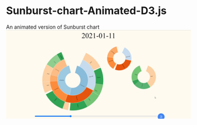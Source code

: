 # Sunburst-chart-Animated-D3.js
An animated version of Sunburst chart 
![](animated_sunburst_chart.gif)
